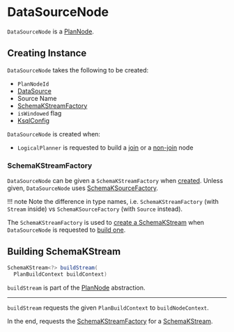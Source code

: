 # DataSourceNode

`DataSourceNode` is a [PlanNode](PlanNode.md).

## Creating Instance

`DataSourceNode` takes the following to be created:

* <span id="id"> `PlanNodeId`
* <span id="dataSource"> [DataSource](../DataSource.md)
* <span id="alias"> Source Name
* [SchemaKStreamFactory](#schemaKStreamFactory)
* <span id="isWindowed"> `isWindowed` flag
* <span id="ksqlConfig"> [KsqlConfig](../KsqlConfig.md)

`DataSourceNode` is created when:

* `LogicalPlanner` is requested to build a [join](LogicalPlanner.md#buildJoin) or a [non-join](LogicalPlanner.md#buildNonJoinNode) node

### <span id="schemaKStreamFactory"> SchemaKStreamFactory

`DataSourceNode` can be given a `SchemaKStreamFactory` when [created](#creating-instance). Unless given, `DataSourceNode` uses [SchemaKSourceFactory](../SchemaKSourceFactory.md#buildSource).

!!! note
    Note the difference in type names, i.e. `SchemaKStreamFactory` (with `Stream` inside) vs `SchemaKSourceFactory` (with `Source` instead).

The `SchemaKStreamFactory` is used to [create a SchemaKStream](../SchemaKSourceFactory.md#buildSource) when `DataSourceNode` is requested to [build one](#buildStream).

## <span id="buildStream"> Building SchemaKStream

```java
SchemaKStream<?> buildStream(
  PlanBuildContext buildContext)
```

`buildStream` is part of the [PlanNode](PlanNode.md#buildStream) abstraction.

---

`buildStream` requests the given `PlanBuildContext` to `buildNodeContext`.

In the end, requests the [SchemaKStreamFactory](#schemaKStreamFactory) for a [SchemaKStream](../SchemaKSourceFactory.md#buildSource).

